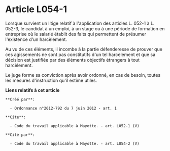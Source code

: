 # Article L054-1

Lorsque survient un litige relatif à l'application des articles L. 052-1 à L. 052-3, le candidat à un emploi, à un stage ou à
une période de formation en entreprise où le salarié établit des faits qui permettent de présumer l'existence d'un
harcèlement. 

Au vu de ces éléments, il incombe à la partie défenderesse de prouver que ces agissements ne sont pas constitutifs d'un tel
harcèlement et que sa décision est justifiée par des éléments objectifs étrangers à tout harcèlement. 

Le juge forme sa conviction après avoir ordonné, en cas de besoin, toutes les mesures d'instruction qu'il estime utiles.

**Liens relatifs à cet article**

	**Créé par**:

	  - Ordonnance n°2012-792 du 7 juin 2012 - art. 1

	**Cite**:

	  - Code du travail applicable à Mayotte. - art. L052-1 (V)

	**Cité par**:

	  - Code du travail applicable à Mayotte. - art. L054-2 (V)
